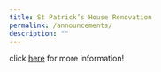 ```yaml
---
title: St Patrick’s House Renovation
permalink: /announcements/
description: ""
---
```



click [here](https://www.facebook.com/stpatricksschl.singapore/photos/a.469627599905317/1708255879375810/) for more information!